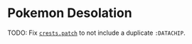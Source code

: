 # Pokemon Desolation

TODO: Fix [`crests.patch`](crests.patch) to not include a duplicate `:DATACHIP`.
